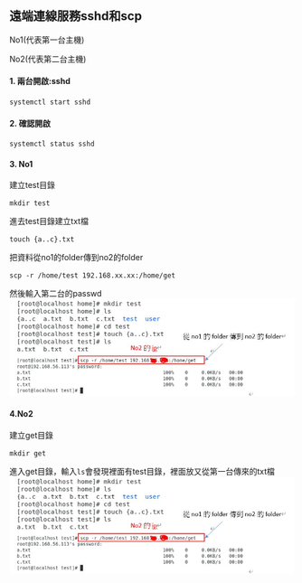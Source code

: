 ## 遠端連線服務sshd和scp 
No1(代表第一台主機)

No2(代表第二台主機)

#### 1.	兩台開啟:sshd
```
systemctl start sshd 
```
#### 2.	確認開啟
```
systemctl status sshd
```
#### 3.	No1

建立test目錄
```
mkdir test
```
進去test目錄建立txt檔
```
touch {a..c}.txt
```
把資料從no1的folder傳到no2的folder
```
scp -r /home/test 192.168.xx.xx:/home/get
```
然後輸入第二台的passwd
<img src="https://github.com/syuan0327/linux2/blob/master/li.JPG">
#### 4.No2
建立get目錄
```
mkdir get
```
進入get目錄，輸入`ls`會發現裡面有test目錄，裡面放又從第一台傳來的txt檔
<img src="https://github.com/syuan0327/linux2/blob/master/li.JPG">

